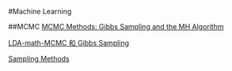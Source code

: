 #Machine Learning

##MCMC
[MCMC Methods: Gibbs Sampling and the MH Algorithm](http://www.people.fas.harvard.edu/~plam/teaching/methods/mcmc/mcmc.pdf)

[LDA-math-MCMC 和 Gibbs Sampling](http://cos.name/2013/01/lda-math-mcmc-and-gibbs-sampling/)

[Sampling Methods](http://www.gatsby.ucl.ac.uk/teaching/courses/ml1-2008/lect8-handout.pdf)
